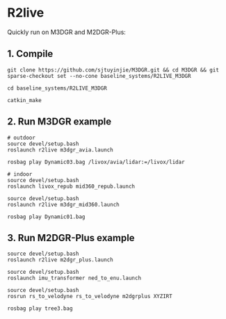 # R2live
Quickly run on M3DGR and M2DGR-Plus:

## 1. Compile
```
git clone https://github.com/sjtuyinjie/M3DGR.git && cd M3DGR && git sparse-checkout set --no-cone baseline_systems/R2LIVE_M3DGR

cd baseline_systems/R2LIVE_M3DGR

catkin_make
```

##  2. Run M3DGR example
```
# outdoor
source devel/setup.bash
roslaunch r2live m3dgr_avia.launch

rosbag play Dynamic03.bag /livox/avia/lidar:=/livox/lidar

# indoor
source devel/setup.bash
roslaunch livox_repub mid360_repub.launch

source devel/setup.bash
roslaunch r2live m3dgr_mid360.launch

rosbag play Dynamic01.bag
```

##  3. Run M2DGR-Plus example
```
source devel/setup.bash
roslaunch r2live m2dgr_plus.launch

source devel/setup.bash
roslaunch imu_transformer ned_to_enu.launch

source devel/setup.bash
rosrun rs_to_velodyne rs_to_velodyne m2dgrplus XYZIRT

rosbag play tree3.bag

```
